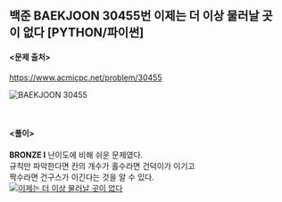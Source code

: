 ## 백준 BAEKJOON 30455번 이제는 더 이상 물러날 곳이 없다 [PYTHON/파이썬]

#### <문제 출처><br>
https://www.acmicpc.net/problem/30455

![BAEKJOON 30455](https://blog.kakaocdn.net/dn/qYZ2A/btsGeghieA8/tMMBsQMIRKzZwgkrHfCVD1/img.png)

<br>

#### <풀이><br>

**BRONZE Ⅰ** 난이도에 비해 쉬운 문제였다.  
규칙만 파악한다면 칸의 개수가 홀수라면 건덕이가 이기고  
짝수라면 건구스가 이긴다는 것을 알 수 있다.  
[![이제는 더 이상 물러날 곳이 없다](https://img.youtube.com/vi/h7WaI841Vlc/0.jpg)](https://youtu.be/h7WaI841Vlc?si=1pzZ671WpqYiLzii)